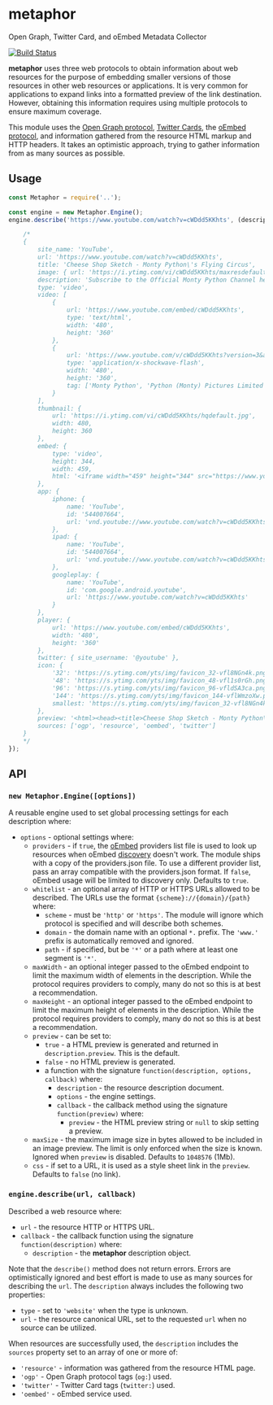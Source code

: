 # metaphor

Open Graph, Twitter Card, and oEmbed Metadata Collector

[![Build Status](https://secure.travis-ci.org/hueniverse/metaphor.svg)](http://travis-ci.org/hueniverse/metaphor)

**metaphor** uses three web protocols to obtain information about web resources for the purpose of embedding smaller
versions of those resources in other web resources or applications. It is very common for applications to expand
links into a formatted preview of the link destination. However, obtaining this information requires using multiple
protocols to ensure maximum coverage.

This module uses the [Open Graph protocol](http://ogp.me/), [Twitter Cards](https://dev.twitter.com/cards/overview),
the [oEmbed protocol](http://oembed.com/), and information gathered from the resource HTML markup and HTTP headers.
It takes an optimistic approach, trying to gather information from as many sources as possible.

## Usage

```js
const Metaphor = require('..');

const engine = new Metaphor.Engine();
engine.describe('https://www.youtube.com/watch?v=cWDdd5KKhts', (description) => {

    /*
    {
        site_name: 'YouTube',
        url: 'https://www.youtube.com/watch?v=cWDdd5KKhts',
        title: 'Cheese Shop Sketch - Monty Python\'s Flying Circus',
        image: { url: 'https://i.ytimg.com/vi/cWDdd5KKhts/maxresdefault.jpg' },
        description: 'Subscribe to the Official Monty Python Channel here - http://smarturl.it/SubscribeToPython Cleese plays an erudite customer attempting to purchase some chees...',
        type: 'video',
        video: [
            {
                url: 'https://www.youtube.com/embed/cWDdd5KKhts',
                type: 'text/html',
                width: '480',
                height: '360'
            },
            {
                url: 'https://www.youtube.com/v/cWDdd5KKhts?version=3&autohide=1',
                type: 'application/x-shockwave-flash',
                width: '480',
                height: '360',
                tag: ['Monty Python', 'Python (Monty) Pictures Limited', 'Comedy', 'flying circus', 'monty pythons flying circus', 'john cleese', 'micael palin', 'eric idle', 'terry jones', 'graham chapman', 'terry gilliam', 'funny', 'comedy', 'animation', '60s animation', 'humor', 'humour', 'sketch show', 'british comedy', 'cheese shop', 'monty python cheese', 'cheese shop sketch', 'cleese cheese', 'cheese']
            }
        ],
        thumbnail: {
            url: 'https://i.ytimg.com/vi/cWDdd5KKhts/hqdefault.jpg',
            width: 480,
            height: 360
        },
        embed: {
            type: 'video',
            height: 344,
            width: 459,
            html: '<iframe width="459" height="344" src="https://www.youtube.com/embed/cWDdd5KKhts?feature=oembed" frameborder="0" allowfullscreen></iframe>'
        },
        app: {
            iphone: {
                name: 'YouTube',
                id: '544007664',
                url: 'vnd.youtube://www.youtube.com/watch?v=cWDdd5KKhts&feature=applinks'
            },
            ipad: {
                name: 'YouTube',
                id: '544007664',
                url: 'vnd.youtube://www.youtube.com/watch?v=cWDdd5KKhts&feature=applinks'
            },
            googleplay: {
                name: 'YouTube',
                id: 'com.google.android.youtube',
                url: 'https://www.youtube.com/watch?v=cWDdd5KKhts'
            }
        },
        player: {
            url: 'https://www.youtube.com/embed/cWDdd5KKhts',
            width: '480',
            height: '360'
        },
        twitter: { site_username: '@youtube' },
        icon: {
            '32': 'https://s.ytimg.com/yts/img/favicon_32-vfl8NGn4k.png',
            '48': 'https://s.ytimg.com/yts/img/favicon_48-vfl1s0rGh.png',
            '96': 'https://s.ytimg.com/yts/img/favicon_96-vfldSA3ca.png',
            '144': 'https://s.ytimg.com/yts/img/favicon_144-vflWmzoXw.png',
            smallest: 'https://s.ytimg.com/yts/img/favicon_32-vfl8NGn4k.png'
        },
        preview: '<html><head><title>Cheese Shop Sketch - Monty Python\'s Flying Circus</title></head><body><div class=\'metaphor-embed\'><div class=\'metaphor-embed-header\'><img class="metaphor-embed-header-icon" src="https://s.ytimg.com/yts/img/favicon_32-vfl8NGn4k.png"/><div class="metaphor-embed-header-site">YouTube</div><a class ="metaphor-embed-header-link" href="https://www.youtube.com/watch?v=cWDdd5KKhts"><div class="metaphor-embed-header-title">Cheese Shop Sketch - Monty Python\'s Flying Circus</div></a></div><div class=\'metaphor-embed-body\'><div class="metaphor-embed-body-description">Subscribe to the Official Monty Python Channel here - http://smarturl.it/SubscribeToPython Cleese plays an erudite customer attempting to purchase some chees...</div><img class="metaphor-embed-body-image" src="https://i.ytimg.com/vi/cWDdd5KKhts/hqdefault.jpg"/></div></div></body></html>',
        sources: ['ogp', 'resource', 'oembed', 'twitter']
    }
    */
});
```

## API

### `new Metaphor.Engine([options])`

A reusable engine used to set global processing settings for each description where:
- `options` - optional settings where:
    - `providers` - if `true`, the [oEmbed](http://oembed.com/) providers list file is used to look up
      resources when oEmbed [discovery](http://oembed.com/#section4) doesn't work. The module ships with
      a copy of the providers.json file. To use a different provider list, pass an array compatible with
      the providers.json format. If `false`, oEmbed usage will be limited to discovery only. Defaults to
      `true`.
    - `whitelist` - an optional array of HTTP or HTTPS URLs allowed to be described. The URLs use the
      format `{scheme}://{domain}/{path}` where:
        - `scheme` - must be `'http'` or `'https'`. The module will ignore which protocol is specified
          and will describe both schemes.
        - `domain` - the domain name with an optional `*.` prefix. The `'www.'` prefix is automatically
          removed and ignored.
        - `path` - if specified, but be `'*'` or a path where at least one segment is `'*'`.
    - `maxWidth` - an optional integer passed to the oEmbed endpoint to limit the maximum width of elements
      in the description. While the protocol requires providers to comply, many do not so this is at best
      a recommendation.
    - `maxHeight` - an optional integer passed to the oEmbed endpoint to limit the maximum height of elements
      in the description. While the protocol requires providers to comply, many do not so this is at best
      a recommendation.
    - `preview` - can be set to:
        - `true` - a HTML preview is generated and returned in `description.preview`. This is the default.
        - `false` - no HTML preview is generated.
        - a function with the signature `function(description, options, callback)` where:
            - `description` - the resource description document.
            - `options` - the engine settings.
            - `callback` - the callback method using the signature `function(preview)` where:
                - `preview` - the HTML preview string or `null` to skip setting a preview.
    - `maxSize` - the maximum image size in bytes allowed to be included in an image preview. The limit
      is only enforced when the size is known. Ignored when `preview` is disabled. Defaults to `1048576` (1Mb).
    - `css` - if set to a URL, it is used as a style sheet link in the `preview`. Defaults to `false` (no link).

### `engine.describe(url, callback)`

Described a web resource where:
- `url` - the resource HTTP or HTTPS URL.
- `callback` - the callback function using the signature `function(description)` where:
    - `description` - the **metaphor** description object.

Note that the `describe()` method does not return errors. Errors are optimistically ignored and best effort
is made to use as many sources for describing the `url`. The `description` always includes the following
two properties:
- `type` - set to `'website'` when the type is unknown.
- `url` - the resource canonical URL, set to the requested `url` when no source can be utilized.

When resources are successfully used, the `description` includes the `sources` property set to an array
of one or more of:
- `'resource'` - information was gathered from the resource HTML page.
- `'ogp'` - Open Graph protocol tags (`og:`) used.
- `'twitter'` - Twitter Card tags (`twitter:`) used.
- `'oembed'` - oEmbed service used.
